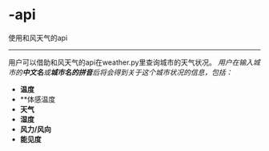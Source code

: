 # -api
使用和风天气的api
*******************************
用户可以借助和风天气的api在weather.py里查询城市的天气状况。
*用户在输入城市的**中文名**或**城市名的拼音**后将会得到关于这个城市状况的信息，包括：*
- **温度**
- **体感温度
- **天气**
- **湿度**
- **风力/风向**
- **能见度**
